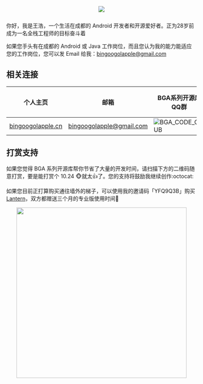 <p align="center" style="margin-bottom: 25px;">
  <img src="https://cloud.githubusercontent.com/assets/8949716/17818792/a27fd894-6677-11e6-96a1-108397571333.gif">
</p>

你好，我是王浩，一个生活在成都的 Android 开发者和开源爱好者。正为28岁前成为一名全栈工程师的目标奋斗着

如果您手头有在成都的 Android 或 Java 工作岗位，而且您认为我的能力能适应您的工作岗位，您可以发 Email 给我：<a href="mailto:bingoogolapple@gmail.com" target="_blank">bingoogolapple@gmail.com</a>

## 相关连接

| 个人主页 | 邮箱 | BGA系列开源库QQ群 | 公众号 |
| ------------- | ------------ | ------------ | ------------ |
| <a  href="http://www.bingoogolapple.cn" target="_blank">bingoogolapple.cn</a>  | <a href="mailto:bingoogolapple@gmail.com" target="_blank">bingoogolapple@gmail.com</a> | ![BGA_CODE_CLUB](http://bgashare.bingoogolapple.cn/BGA_CODE_CLUB.png?imageView2/2/w/200) | ![dyh](http://bgashare.bingoogolapple.cn/dyh12.jpg?imageView2/2/w/200) |

## 打赏支持

如果您觉得 BGA 系列开源库帮你节省了大量的开发时间，请扫描下方的二维码随意打赏，要是能打赏个 10.24 :monkey_face:就太:thumbsup:了。您的支持将鼓励我继续创作:octocat:

如果您目前正打算购买通往墙外的梯子，可以使用我的邀请码「YFQ9Q3B」购买 [Lantern](https://github.com/getlantern/forum)，双方都赠送三个月的专业版使用时间:beers:

<p align="center">
  <img src="http://bgashare.bingoogolapple.cn/bga_pay.png?imageView2/2/w/450" width="450">
</p>
